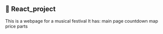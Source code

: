 ## :memo: React_project

This is a webpage for a musical festival
It has:
       main page
       countdown
       map
       price parts
